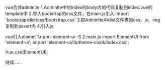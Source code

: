vue合并adminlte
1.Adminlte中的index的body内的代码复制到index.vue的template中
2.导入bootstrap的css文件，在main.js引入
import 'bootstrap/dist/css/bootstrap.css'
3.把Adminlte中dist文件夹的css、js、img复制到assert内
4.引入jq

vue引入elemet
1.npm i element-ui -S
2.main.js
import ElementUI from 'element-ui';
import 'element-ui/lib/theme-chalk/index.css';

Vue.use(ElementUI);

待续……

